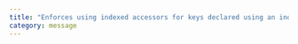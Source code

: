 ```yaml
---
title: "Enforces using indexed accessors for keys declared using an indexed type."
category: message
---
```


